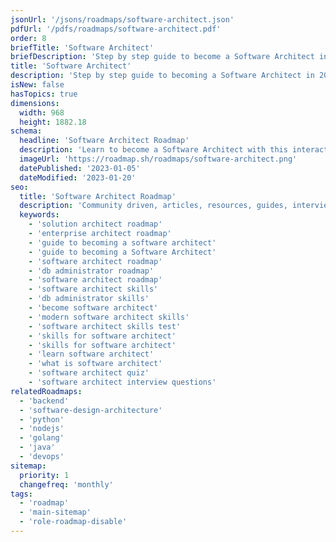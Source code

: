 ```yaml
---
jsonUrl: '/jsons/roadmaps/software-architect.json'
pdfUrl: '/pdfs/roadmaps/software-architect.pdf'
order: 8
briefTitle: 'Software Architect'
briefDescription: 'Step by step guide to become a Software Architect in 2023'
title: 'Software Architect'
description: 'Step by step guide to becoming a Software Architect in 2023'
isNew: false
hasTopics: true
dimensions:
  width: 968
  height: 1882.18
schema:
  headline: 'Software Architect Roadmap'
  description: 'Learn to become a Software Architect with this interactive step by step guide in 2023. We also have resources and short descriptions attached to the roadmap items so you can get everything you want to learn in one place.'
  imageUrl: 'https://roadmap.sh/roadmaps/software-architect.png'
  datePublished: '2023-01-05'
  dateModified: '2023-01-20'
seo:
  title: 'Software Architect Roadmap'
  description: 'Community driven, articles, resources, guides, interview questions, quizzes for DevOps. Learn to become a modern DevOps engineer by following the steps, skills, resources and guides listed in this roadmap.'
  keywords:
    - 'solution architect roadmap'
    - 'enterprise architect roadmap'
    - 'guide to becoming a software architect'
    - 'guide to becoming a Software Architect'
    - 'software architect roadmap'
    - 'db administrator roadmap'
    - 'software architect roadmap'
    - 'software architect skills'
    - 'db administrator skills'
    - 'become software architect'
    - 'modern software architect skills'
    - 'software architect skills test'
    - 'skills for software architect'
    - 'skills for software architect'
    - 'learn software architect'
    - 'what is software architect'
    - 'software architect quiz'
    - 'software architect interview questions'
relatedRoadmaps:
  - 'backend'
  - 'software-design-architecture'
  - 'python'
  - 'nodejs'
  - 'golang'
  - 'java'
  - 'devops'
sitemap:
  priority: 1
  changefreq: 'monthly'
tags:
  - 'roadmap'
  - 'main-sitemap'
  - 'role-roadmap-disable'
---
```

